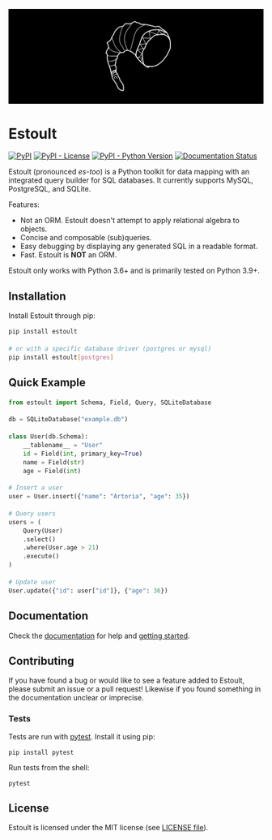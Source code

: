 ![la black luna](https://raw.githubusercontent.com/halcyonnouveau/estoult/master/docs/la_black_luna.png)

# Estoult

[![PyPI](https://img.shields.io/pypi/v/estoult)](https://pypi.org/project/estoult/)
[![PyPI - License](https://img.shields.io/pypi/l/estoult)](https://pypi.org/project/estoult/)
[![PyPI - Python Version](https://img.shields.io/pypi/pyversions/estoult)](https://pypi.org/project/estoult/)
[![Documentation Status](https://readthedocs.org/projects/estoult/badge/?version=latest)](https://estoult.readthedocs.io/en/latest/?badge=latest)

Estoult (pronounced *es-too*) is a Python toolkit for data mapping with an integrated query builder for SQL databases. It currently supports MySQL, PostgreSQL, and SQLite.

Features:

- Not an ORM. Estoult doesn't attempt to apply relational algebra to objects.
- Concise and composable (sub)queries.
- Easy debugging by displaying any generated SQL in a readable format.
- Fast. Estoult is **NOT** an ORM.

Estoult only works with Python 3.6+ and is primarily tested on Python 3.9+.

## Installation

Install Estoult through pip:

```bash
pip install estoult

# or with a specific database driver (postgres or mysql)
pip install estoult[postgres]
```

## Quick Example
```python
from estoult import Schema, Field, Query, SQLiteDatabase

db = SQLiteDatabase("example.db")

class User(db.Schema):
    __tablename__ = "User"
    id = Field(int, primary_key=True)
    name = Field(str)
    age = Field(int)

# Insert a user
user = User.insert({"name": "Artoria", "age": 35})

# Query users
users = (
    Query(User)
    .select()
    .where(User.age > 21)
    .execute()
)

# Update user
User.update({"id": user["id"]}, {"age": 36})
```

## Documentation

Check the [documentation](https://estoult.readthedocs.io/en/latest/) for help and [getting started](https://estoult.readthedocs.io/en/latest/getting_started.html).

## Contributing

If you have found a bug or would like to see a feature added to Estoult, please submit an issue or a pull request! Likewise if you found something in the documentation unclear or imprecise.

### Tests

Tests are run with [pytest](https://docs.pytest.org/en/stable/). Install it using pip:

```
pip install pytest
```

Run tests from the shell:

```
pytest
```

## License

Estoult is licensed under the MIT license (see [LICENSE file](/LICENSE)).
